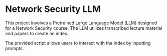 # Network Security LLM

This project involves a Pretrained Large Language Model (LLM) designed for a Network Security course. The LLM utilizes
transcribed lecture material and papers to create an index.

The provided script allows users to interact with the index by inputting prompts.